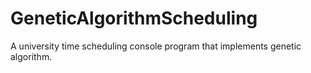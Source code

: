 # GeneticAlgorithmScheduling
A university time scheduling console program that implements genetic algorithm.
